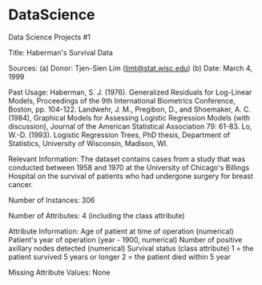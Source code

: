 # DataScience
Data Science Projects #1


Title: Haberman's Survival Data

Sources: (a) Donor: Tjen-Sien Lim (limt@stat.wisc.edu) (b) Date: March 4, 1999

Past Usage:
    Haberman, S. J. (1976). Generalized Residuals for Log-Linear Models, Proceedings of the 9th International Biometrics Conference, Boston, pp. 104-122.
    Landwehr, J. M., Pregibon, D., and Shoemaker, A. C. (1984), Graphical Models for Assessing Logistic Regression Models (with discussion), Journal of the American Statistical Association 79: 61-83.
    Lo, W.-D. (1993). Logistic Regression Trees, PhD thesis, Department of Statistics, University of Wisconsin, Madison, WI.

Relevant Information: The dataset contains cases from a study that was conducted between 1958 and 1970 at the University of Chicago's Billings Hospital on the survival of patients who had undergone surgery for breast cancer.

Number of Instances: 306

Number of Attributes: 4 (including the class attribute)

Attribute Information:
    Age of patient at time of operation (numerical)
    Patient's year of operation (year - 1900, numerical)
    Number of positive axillary nodes detected (numerical)
    Survival status (class attribute) 1 = the patient survived 5 years or longer 2 = the patient died within 5 year

Missing Attribute Values: None
